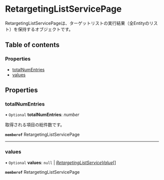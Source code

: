 # RetargetingListServicePage


<div lang=\"ja\">RetargetingListServicePageは、ターゲットリストの実行結果（全Entityのリスト）を保持するオブジェクトです。</div> 

## Table of contents

### Properties

- [totalNumEntries](retargetinglistservicepage.md#totalnumentries)
- [values](retargetinglistservicepage.md#values)

## Properties

### totalNumEntries

• `Optional` **totalNumEntries**: *number*

<div lang=\"ja\">取得される項目の総件数です。</div> 

**`memberof`** RetargetingListServicePage

___

### values

• `Optional` **values**: ``null`` \| [*RetargetingListServiceValue*](retargetinglistservicevalue.md)[]

**`memberof`** RetargetingListServicePage
